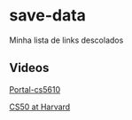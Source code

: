 # save-data
Minha lista de links descolados

## Videos
[Portal-cs5610](http://portal-cs5610online.rhcloud.com/portal/index.html#/modules/0)

[CS50 at Harvard](https://cs50.harvard.edu/)

